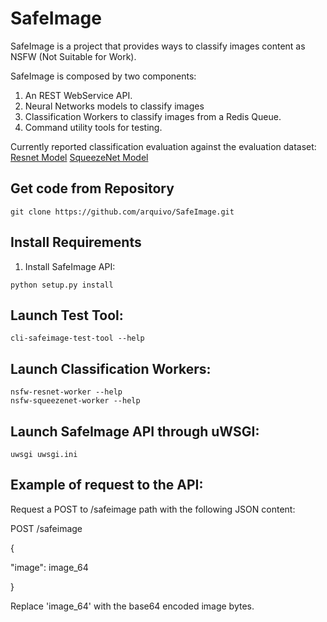 SafeImage
=========

SafeImage is a project that provides ways to classify images content as NSFW (Not Suitable for Work).

SafeImage is composed by two components:

1. An REST WebService API.
2. Neural Networks models to classify images
3. Classification Workers to classify images from a Redis Queue.
4. Command utility tools for testing.

Currently reported classification evaluation against the evaluation dataset:
[Resnet Model](https://github.com/arquivo/SafeImage/blob/master/docs/Resnet_NSFW_ROC.png?raw=true "ResnetNSFW ROC")
[SqueezeNet Model](https://github.com/arquivo/SafeImage/blob/master/docs/SqueezeNet_NSFW_ROC.png?raw=true "SqueezeNetNSFW ROC")


Get code from Repository
------------------------

``` sourceCode
git clone https://github.com/arquivo/SafeImage.git
```

Install Requirements
--------------------
1. Install SafeImage API:

``` sourceCode
python setup.py install
```

Launch Test Tool:
----------
``` sourceCode
cli-safeimage-test-tool --help
```

Launch Classification Workers:
------------------------------
``` sourceCode
nsfw-resnet-worker --help
nsfw-squeezenet-worker --help
```



Launch SafeImage API through uWSGI:
----------------------------------

``` sourceCode
uwsgi uwsgi.ini
```

Example of request to the API:
------------------------------
Request a POST to /safeimage path with the following JSON content:

POST /safeimage

{

  "image": image_64
  
}

Replace 'image_64' with the base64 encoded image bytes.






